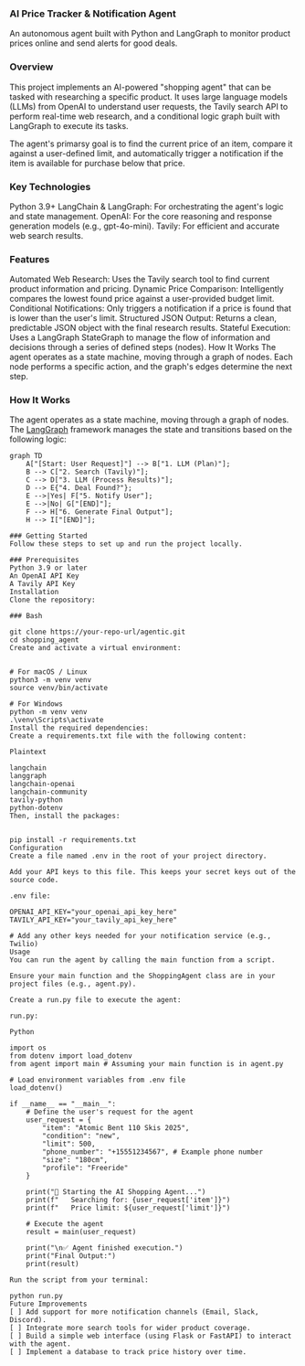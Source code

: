 ### AI Price Tracker & Notification Agent
An autonomous agent built with Python and LangGraph to monitor product prices online and send alerts for good deals.

### Overview
This project implements an AI-powered "shopping agent" that can be tasked with researching a specific product. It uses large language models (LLMs) from OpenAI to understand user requests, the Tavily search API to perform real-time web research, and a conditional logic graph built with LangGraph to execute its tasks.

The agent's primarsy goal is to find the current price of an item, compare it against a user-defined limit, and automatically trigger a notification if the item is available for purchase below that price.

### Key Technologies
Python 3.9+
LangChain & LangGraph: For orchestrating the agent's logic and state management.
OpenAI: For the core reasoning and response generation models (e.g., gpt-4o-mini).
Tavily: For efficient and accurate web search results.

### Features
Automated Web Research: Uses the Tavily search tool to find current product information and pricing.
Dynamic Price Comparison: Intelligently compares the lowest found price against a user-provided budget limit.
Conditional Notifications: Only triggers a notification if a price is found that is lower than the user's limit.
Structured JSON Output: Returns a clean, predictable JSON object with the final research results.
Stateful Execution: Uses a LangGraph StateGraph to manage the flow of information and decisions through a series of defined steps (nodes).
How It Works
The agent operates as a state machine, moving through a graph of nodes. Each node performs a specific action, and the graph's edges determine the next step.

### How It Works

The agent operates as a state machine, moving through a graph of nodes. The [LangGraph](https://python.langchain.com/v0.2/docs/langgraph/) framework manages the state and transitions based on the following logic:

```mermaid
graph TD
    A["[Start: User Request]"] --> B["1. LLM (Plan)"];
    B --> C["2. Search (Tavily)"];
    C --> D["3. LLM (Process Results)"];
    D --> E{"4. Deal Found?"};
    E -->|Yes| F["5. Notify User"];
    E -->|No| G["[END]"];
    F --> H["6. Generate Final Output"];
    H --> I["[END]"];

### Getting Started
Follow these steps to set up and run the project locally.

### Prerequisites
Python 3.9 or later
An OpenAI API Key
A Tavily API Key
Installation
Clone the repository:

### Bash

git clone https://your-repo-url/agentic.git
cd shopping_agent
Create and activate a virtual environment:


# For macOS / Linux
python3 -m venv venv
source venv/bin/activate

# For Windows
python -m venv venv
.\venv\Scripts\activate
Install the required dependencies:
Create a requirements.txt file with the following content:

Plaintext

langchain
langgraph
langchain-openai
langchain-community
tavily-python
python-dotenv
Then, install the packages:


pip install -r requirements.txt
Configuration
Create a file named .env in the root of your project directory.

Add your API keys to this file. This keeps your secret keys out of the source code.

.env file:

OPENAI_API_KEY="your_openai_api_key_here"
TAVILY_API_KEY="your_tavily_api_key_here"

# Add any other keys needed for your notification service (e.g., Twilio)
Usage
You can run the agent by calling the main function from a script.

Ensure your main function and the ShoppingAgent class are in your project files (e.g., agent.py).

Create a run.py file to execute the agent:

run.py:

Python

import os
from dotenv import load_dotenv
from agent import main # Assuming your main function is in agent.py

# Load environment variables from .env file
load_dotenv()

if __name__ == "__main__":
    # Define the user's request for the agent
    user_request = {
        "item": "Atomic Bent 110 Skis 2025",
        "condition": "new",
        "limit": 500,
        "phone_number": "+15551234567", # Example phone number
        "size": "180cm",
        "profile": "Freeride"
    }

    print("🚀 Starting the AI Shopping Agent...")
    print(f"   Searching for: {user_request['item']}")
    print(f"   Price limit: ${user_request['limit']}")

    # Execute the agent
    result = main(user_request)

    print("\n✅ Agent finished execution.")
    print("Final Output:")
    print(result)

Run the script from your terminal:

python run.py
Future Improvements
[ ] Add support for more notification channels (Email, Slack, Discord).
[ ] Integrate more search tools for wider product coverage.
[ ] Build a simple web interface (using Flask or FastAPI) to interact with the agent.
[ ] Implement a database to track price history over time.